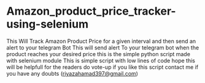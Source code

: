 # Amazon_product_price_tracker-using-selenium
This Will Track Amazon Product Price for a given interval and then send an alert to your telegram Bot 
This will send alert To your telegram bot when the product reaches your desired price this is the simple python script made with selenium module
This is simple script with low lines of code
hope this will be helpfull for the readers
do vote-up if you like this script
contact me if you have any doubts (riyazahamad397@gmail.com)
